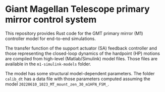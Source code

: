 # Giant Magellan Telescope primary mirror control system

This repository provides Rust code for the GMT primary mirror (M1) controller model for end-to-end simulations.

The transfer function of the support actuator (SA) feedback controller and those representing the closed-loop dynamics of the hardpoint (HP) motions are compiled from high-level (Matlab/Simulink) model files. Those files are available in the `m1-simulink-models` folder.

The model has some structural model-dependent parameters. The folder `calib_dt` has a data file with those parameters computed assuming the model `20220610_1023_MT_mount_zen_30_m1HFN_FSM_`.
